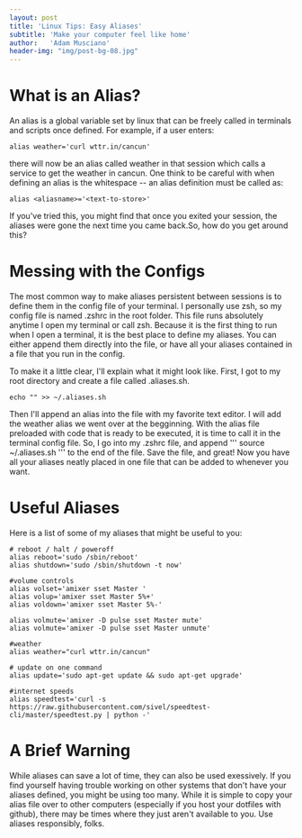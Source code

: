 ```yaml
---
layout: post
title: 'Linux Tips: Easy Aliases'
subtitle: 'Make your computer feel like home'
author:   'Adam Musciano'
header-img: "img/post-bg-08.jpg"
---
```



What is an Alias?
=================

An alias is a global variable set by linux that can be freely called in terminals and scripts once defined. For example, if a user enters:
  ```
  alias weather='curl wttr.in/cancun' 

  ``` 
there will now be an alias called weather in that session which calls a service to get the weather in cancun. One think to be careful with when defining an alias is the whitespace -- an alias definition must be called as: 
  ```  
  alias <aliasname>='<text-to-store>'
  ```  

If you've tried this, you might find that once you exited your session, the aliases were gone the next time you came back.So, how do you get around this? 

Messing with the Configs
==========================

The most common way to make aliases persistent between sessions is to define them in the config file of your terminal. I personally use zsh, so my config file is named .zshrc in the root folder. This file runs absolutely anytime I open my terminal or call zsh. Because it is the first thing to run when I open a terminal, it is the best place to define my aliases. You can either append them directly into the file, or have all your aliases contained in a file that you run in the config.

To make it a little clear, I'll explain what it might look like. First, I got to my root directory and create a file called .aliases.sh.
   ```
 echo "" >> ~/.aliases.sh
   ```
Then I'll append an alias into the file with my favorite text editor. I will add the weather alias we went over at the begginning. With the alias file preloaded with code that is ready to be executed, it is time to call it in the terminal config file. So, I go into my .zshrc file, and append ''' source ~/.aliases.sh ''' to the end of the file. Save the file, and great! Now you have all your aliases neatly placed in one file that can be added to whenever you want. 

Useful Aliases
================
 
Here is a list of some of my aliases that might be useful to you:
```
# reboot / halt / poweroff
alias reboot='sudo /sbin/reboot'
alias shutdown='sudo /sbin/shutdown -t now'

#volume controls
alias volset='amixer sset Master '
alias volup='amixer sset Master 5%+'
alias voldown='amixer sset Master 5%-'

alias volmute='amixer -D pulse sset Master mute'
alias volmute='amixer -D pulse sset Master unmute'

#weather
alias weather="curl wttr.in/cancun"

# update on one command
alias update='sudo apt-get update && sudo apt-get upgrade'

#internet speeds
alias speedtest='curl -s  https://raw.githubusercontent.com/sivel/speedtest-cli/master/speedtest.py | python -'

```

A Brief Warning
================

While aliases can save a lot of time, they can also be used exessively. If you find yourself having trouble working on other systems that don't have your aliases defined, you might be using too many. While it is simple to copy your alias file over to other computers (especially if you host your dotfiles with github), there may be times where they just aren't available to you. Use aliases responsibly, folks.
